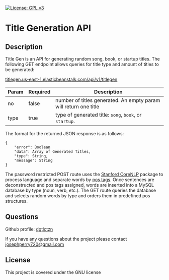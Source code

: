 [![License: GPL v3](https://img.shields.io/badge/License-GPLv3-blue.svg)](https://www.gnu.org/licenses/gpl-3.0)
# Title Generation API


## Description
Title Gen is an API for generating random song, book, or startup titles.
The following GET endpoint allows queries for title type and amount of titles to be generated:

[titlegen.us-east-1.elasticbeanstalk.com/api/v1/titlegen](http://titlegen.us-east-1.elasticbeanstalk.com/api/v1/titlegen?type=song&no=4)

Param | Required | Description
------|----------|------------
no | false | number of titles generated. An empty param will return one title
type | true | type of generated title: `song`, `book`, or `startup`.

The format for the returned JSON response is as follows:

```
{
    "error": Boolean
    "data": Array of Generated Titles,
    "type": String,
    "message": String
}
```
The password restricted POST route uses the [Stanford CoreNLP](https://stanfordnlp.github.io/CoreNLP/) package to process language and separate words by [pos tags](https://cs.nyu.edu/grishman/jet/guide/PennPOS.html).
Once sentences are deconstructed and pos tags assigned, words are inserted into a MySQL database by type (noun, verb, etc.). 
The GET route queries the database and selects random words by type and orders them in predefined pos structures. 

## Questions
Github profile: [dgtlctzn](https://github.com/dgtlctzn)

If you have any questions about the project please contact josephperry720@gmail.com
## License
This project is covered under the GNU license